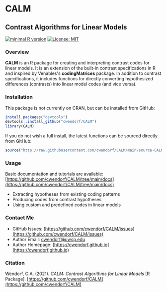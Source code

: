 # CALM

## Contrast Algorithms for Linear Models

[![minimal R version](https://img.shields.io/badge/R%3E%3D-3.6.2-6666ff.svg)](https://cran.r-project.org/)
[![License: MIT](https://img.shields.io/badge/License-MIT-blue.svg)](https://opensource.org/licenses/MIT)

### Overview

**CALM** is an R package for creating and interpreting contrast codes for linear models. It is an extension of the built-in contrast specifications in R and inspired by Venables's **codingMatrices** package. In addition to contrast specifications, it includes functions for directly converting hypothesized differences (contrasts) into linear model codes (and vice versa).

### Installation

This package is not currently on CRAN, but can be installed from GitHub:

``` r
install.packages("devtools")
devtools::install_github("cwendorf/CALM")
library(CALM)
```

If you do not wish a full install, the latest functions can be sourced directly from GitHub:

```r
source("http://raw.githubusercontent.com/cwendorf/CALM/main/source-CALM.R")
```

### Usage

Basic documentation and tutorials are available:  
[https://github.com/cwendorf/CALM/tree/main/docs](https://github.com/cwendorf/CALM/tree/main/docs)

- Extracting hypotheses from existing coding patterns
- Producing codes from contrast hypotheses
- Using custom and predefined codes in linear models

### Contact Me

- GitHub Issues: [https://github.com/cwendorf/CALM/issues](https://github.com/cwendorf/CALM/issues) 
- Author Email: [cwendorf@uwsp.edu](mailto:cwendorf@uwsp.edu)
- Author Homepage: [https://cwendorf.github.io](https://cwendorf.github.io)

### Citation

Wendorf, C.A. (2021). *CALM: Contrast Algorithms for Linear Models* [R Package]. [https://github.com/cwendorf/CALM](https://github.com/cwendorf/CALM)
